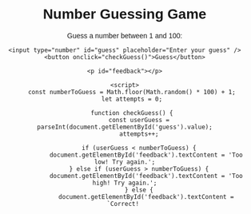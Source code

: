 <!DOCTYPE html>
<html lang="en">
<head>
    <meta charset="UTF-8">
    <meta name="viewport" content="width=device-width, initial-scale=1.0">
    <title>Number Guessing Game</title>
    <style>
        body {
            font-family: Arial, sans-serif;
            margin: 50px;
            text-align: center;
        }
        input, button {
            padding: 10px;
            font-size: 16px;
            margin-top: 10px;
        }
    </style>
</head>
<body>
    <h1>Number Guessing Game</h1>
    <p>Guess a number between 1 and 100:</p>
    
    <input type="number" id="guess" placeholder="Enter your guess" />
    <button onclick="checkGuess()">Guess</button>
    
    <p id="feedback"></p>

    <script>
        const numberToGuess = Math.floor(Math.random() * 100) + 1;
        let attempts = 0;

        function checkGuess() {
            const userGuess = parseInt(document.getElementById('guess').value);
            attempts++;
            
            if (userGuess < numberToGuess) {
                document.getElementById('feedback').textContent = 'Too low! Try again.';
            } else if (userGuess > numberToGuess) {
                document.getElementById('feedback').textContent = 'Too high! Try again.';
            } else {
                document.getElementById('feedback').textContent = `Correct! 

